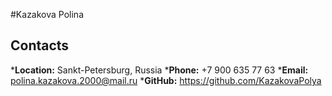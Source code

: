 #Kazakova Polina
## Contacts
*__Location:__ Sankt-Petersburg, Russia
*__Phone:__ +7 900 635 77 63
*__Email:__ polina.kazakova.2000@mail.ru
*__GitHub:__ https://github.com/KazakovaPolya
